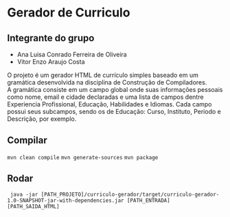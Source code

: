 # Gerador de Curriculo

## Integrante do grupo ##
- Ana Luisa Conrado Ferreira de Oliveira
- Vitor Enzo Araujo Costa

O projeto é um gerador HTML de currículo simples baseado em um gramática desenvolvida na disciplina de Construção de Compiladores.  
A gramática consiste em um campo global onde suas informações pessoais como nome, email e cidade declaradas e uma lista de campos dentre
Experiencia Profissional, Educação, Habilidades e Idiomas.
Cada campo possui seus subcampos, sendo os de Educação: Curso, Instituto, Periodo e Descrição, por exemplo.

## Compilar 

``` mvn clean compile ``` ``` mvn generate-sources ``` ``` mvn package ```

## Rodar

``` java -jar [PATH_PROJETO]/curriculo-gerador/target/curriculo-gerador-1.0-SNAPSHOT-jar-with-dependencies.jar [PATH_ENTRADA] [PATH_SAIDA_HTML]```
